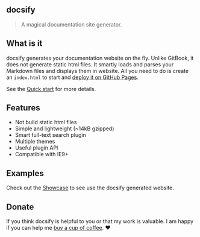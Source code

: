 ## docsify

> A magical documentation site generator.

## What is it

docsify generates your documentation website on the fly. Unlike GitBook, it does not generate static html files. It smartly loads and parses your Markdown files and displays them in website. All you need to do is create an `index.html` to start and [deploy it on GitHub Pages](/deploy).

See the [Quick start](/quickstart) for more details.

## Features

- Not build static html files
- Simple and lightweight (~14kB gzipped)
- Smart full-text search plugin
- Multiple themes
- Useful plugin API
- Compatible with IE9+

## Examples

Check out the [Showcase](https://github.com/QingWei-Li/docsify/#showcase) to see use the docsify generated website.

## Donate

If you think docsify is helpful to you or that my work is valuable. I am happy if you can help me [buy a cup of coffee](https://github.com/QingWei-Li/donate). :heart:

